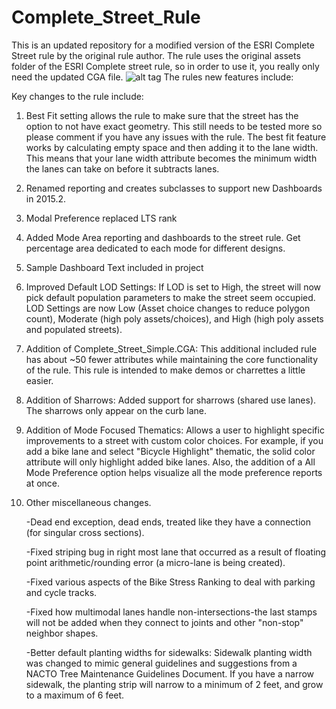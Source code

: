 # Complete_Street_Rule
This is an updated repository for a modified version of the ESRI Complete Street rule by the original rule author. 
The rule uses the original assets folder of the ESRI Complete street rule, so in order to use it, you really only need the updated CGA file. 
![alt tag](https://geonet.esri.com/servlet/JiveServlet/showImage/102-6915-27-160154/RoadDiet6.jpeg.jpg)
The rules new features include: 

Key changes to the rule include:

1. Best Fit setting allows the rule to make sure that the street has the option to not have exact geometry.
This still needs to be tested more so please comment if you have any issues with the rule. The best fit feature works by calculating empty space and then adding it to the lane width. This means that your lane width attribute becomes the minimum width the lanes can take on before it subtracts lanes.

2. Renamed reporting and creates subclasses to support new Dashboards in 2015.2.

3. Modal Preference replaced LTS rank

4. Added Mode Area reporting and dashboards to the street rule. Get percentage area dedicated to each mode for different designs.

5. Sample Dashboard Text included in project

6. Improved Default LOD Settings: If LOD is set to High, the street will now pick default population parameters to make the street seem occupied. LOD Settings are now Low (Asset choice changes to reduce polygon count), Moderate (high poly assets/choices), and High (high poly assets and populated streets).

7. Addition of Complete_Street_Simple.CGA: This additional included rule has about ~50 fewer attributes while maintaining the core functionality of the rule. This rule is intended to make demos or charrettes a little easier.

8. Addition of Sharrows: Added support for sharrows (shared use lanes). The sharrows only appear on the curb lane.

9. Addition of Mode Focused Thematics: Allows a user to highlight specific improvements to a street with custom color choices. For example, if you add a bike lane and select "Bicycle Highlight" thematic, the solid color attribute will only highlight added bike lanes. Also, the addition of a All Mode Preference option helps visualize all the mode preference reports at once.  

10. Other miscellaneous changes.

	-Dead end exception, dead ends, treated like they have a connection (for singular cross sections).

	-Fixed striping bug in right most lane that occurred as a result of floating point arithmetic/rounding error (a micro-lane is being created).

	-Fixed various aspects of the Bike Stress Ranking to deal with parking and cycle tracks.

	-Fixed how multimodal lanes handle non-intersections-the last stamps will not be added when they connect to joints and other "non-stop" neighbor shapes.

	-Better default planting widths for sidewalks: Sidewalk planting width was changed to mimic general guidelines and suggestions from a NACTO Tree Maintenance Guidelines Document. If you have a narrow sidewalk, the planting strip will narrow to a minimum of 2 feet, and grow to a maximum of 6 feet.
